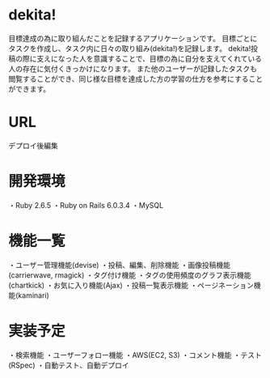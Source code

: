 # dekita!
目標達成の為に取り組んだことを記録するアプリケーションです。
目標ごとにタスクを作成し、タスク内に日々の取り組み(dekita!)を記録します。
dekita!投稿の際に支えになった人を意識することで、目標の為に自分を支えてくれている人の存在に気付くきっかけになります。
また他のユーザーが記録したタスクも閲覧することができ、同じ様な目標を達成した方の学習の仕方を参考にすることができます。

# URL
デプロイ後編集

# 開発環境
・Ruby 2.6.5
・Ruby on Rails 6.0.3.4
・MySQL

# 機能一覧
・ユーザー管理機能(devise)
・投稿、編集、削除機能
・画像投稿機能(carrierwave, rmagick)
・タグ付け機能
・タグの使用頻度のグラフ表示機能(chartkick)
・お気に入り機能(Ajax)
・投稿一覧表示機能
・ページネーション機能(kaminari)

# 実装予定
・検索機能
・ユーザーフォロー機能
・AWS(EC2, S3)
・コメント機能
・テスト(RSpec)
・自動テスト、自動デプロイ